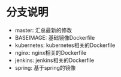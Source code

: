 # 分支说明
- master: 汇总最新的修改
- BASEIMAGE: 基础镜像Dockerfile
- kubernetes: kubernetes相关的Dockerfile
- nginx: nginx相关的Dockerfile
- jenkins: jenkins相关的Dockerfile
- spring: 基于spring的镜像


